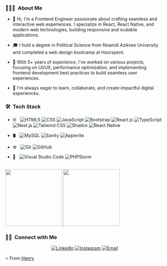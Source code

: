 
<h3> 👨🏻‍💻 &nbsp;About Me </h3>

- 👋 Hi, I'm a Frontend Engineer passionate about crafting seamless and interactive web experiences.
      I specialize in React, React Native, and modern web technologies, building responsive and scalable applications.
  
- 🎓 I hold a degree in Political Science from Nnamdi Azikiwe University and completed a web design bootcamp at Hourspent.
  
- 💼 With 5+ years of experience, I've worked on various projects, focusing on UI/UX, performance optimization, and implementing
     frontend development best practices to build seamless user experiences.
  
- 🚀 I'm always eager to learn, collaborate, and create impactful digital experiences.

<h3> 🛠 &nbsp;Tech Stack</h3>

- 🌐 &nbsp;
  ![HTML5](https://img.shields.io/badge/-HTML5-333333?style=flat&logo=HTML5)
  ![CSS](https://img.shields.io/badge/-CSS-333333?style=flat&logo=CSS3&logoColor=1572B6)
  ![JavaScript](https://img.shields.io/badge/-JavaScript-333333?style=flat&logo=javascript)
  ![Bootstrap](https://img.shields.io/badge/-Bootstrap-333333?style=flat&logo=bootstrap&logoColor=563D7C)
  ![React.js](https://img.shields.io/badge/-React-333333?style=flat&logo=react)
  ![TypeScript](https://img.shields.io/badge/-TypeScript-333333?style=flat&logo=typescript)
  ![Next.js](https://img.shields.io/badge/-Next.js-333333?style=flat&logo=next.js)
  ![Tailwind CSS](https://img.shields.io/badge/-Tailwind_CSS-333333?style=flat&logo=tailwind-css)
  ![Shadcn](https://img.shields.io/badge/-Shadcn-333333?style=flat&logo=shadcn&logoColor=white)
  ![React Native](https://img.shields.io/badge/-React%20Native-333333?style=flat&logo=react&logoColor=61DAFB) 

- 🛢 &nbsp;
  ![MySQL](https://img.shields.io/badge/-MySQL-333333?style=flat&logo=mysql)
  ![Sanity](https://img.shields.io/badge/-Sanity-333333?style=flat&logo=sanity&logoColor=FF473A)
  ![Appwrite](https://img.shields.io/badge/-Appwrite-333333?style=flat&logo=appwrite&logoColor=F02E65)
- ⚙️ &nbsp;
  ![Git](https://img.shields.io/badge/-Git-333333?style=flat&logo=git)
  ![GitHub](https://img.shields.io/badge/-GitHub-333333?style=flat&logo=github)
- 🔧 &nbsp;
  ![Visual Studio Code](https://img.shields.io/badge/-Visual%20Studio%20Code-333333?style=flat&logo=visual-studio-code&logoColor=007ACC)
  ![PHPStorm](https://img.shields.io/badge/-PHPStorm-333333?style=flat)
  
<br/>
 
<a href="https://github.com/Henryking98/">
  <img height="180em" src="https://github-readme-stats.vercel.app/api?username=Henryking98&theme=buefy&show_icons=true" />
  <img height="180em" src="https://github-readme-stats.vercel.app/api/top-langs/?username=Henryking98&theme=buefy&layout=compact" />
</a>

<br/>

<h3> 🤝🏻 &nbsp;Connect with Me </h3>

<p align="center">
<a href="https://www.linkedin.com/in/chinwendu-uzodinma/"><img alt="LinkedIn" src="https://img.shields.io/badge/LinkedIn-%20Henry%20King-blue?style=flat-square&logo=linkedin"></a>
<a href="https://www.instagram.com/uzodinmachinwendu/"><img alt="Instagram" src="https://img.shields.io/badge/Instagram-Uzodinma-blue?style=flat-square&logo=instagram"></a>
<a href="Henixtech@gmail.com"><img alt="Email" src="https://img.shields.io/badge/Email-Henixtech@gmail.com-blue?style=flat-square&logo=gmail"></a>
</p>

⭐️ From [Henry](https://github.com/Henryking98/)
